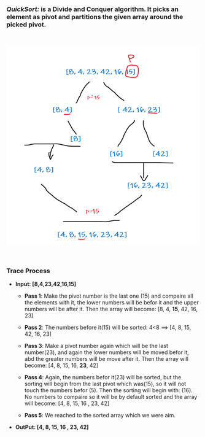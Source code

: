 ### *QuickSort:* is a Divide and Conquer algorithm. It picks an element as pivot and partitions the given array around the picked pivot.

<br>

![BLOG](BLOG.png)

<br>

### **Trace Process**

* **Input: [8,4,23,42,16,15]**
    * **Pass 1**: Make the pivot number is the last one (15) and compaire all the elements with it, the lower numbers will be befor it and the upper numbers will be after it. Then the array will become: [8, 4, **15**, 42, 16, 23]

    * **Pass 2**: The numbers before it(15) will be sorted: 4<8 ==> [4, 8, 15, 42, 16, 23]

    * **Pass 3**: Make a pivot number again which will be the last number(23), and again the lower numbers will be moved befor it, abd the greater numbers will be move after it. Then the array will become: [4, 8, 15, 16, **23**, 42]

    * **Pass 4**: Again, the numbers befor it(23) will be sorted, but the sorting will begin from the last pivot which was(15), so it will not touch the numbers befor (5). Then the sorting will begin with: (16). No numbers to compaire so it will be by default sorted and the array will become: [4, 8, 15, 16 , 23, 42]

    * **Pass 5**: We reached to the sorted array which we were aim.
- **OutPut: [4, 8, 15, 16 , 23, 42]**

